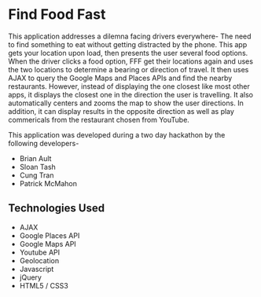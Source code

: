 # Find Food Fast

This application addresses a dilemna facing drivers everywhere- The need to find something to eat without getting distracted by the phone. This app gets your location upon load, then presents the user several food options. When the driver clicks a food option, FFF get their locations again and uses the two locations to determine a bearing or direction of travel. It then uses AJAX to query the Google Maps and Places APIs and find the nearby restaurants. However, instead of displaying the one closest like most other apps, it displays the closest one in the direction the user is travelling. It also automatically centers and zooms the map to show the user directions. In addition, it can display results in the opposite direction as well as play commericals from the restaurant chosen from YouTube.

This application was developed during a two day hackathon by the following developers-
 * Brian Ault
 * Sloan Tash
 * Cung Tran
 * Patrick McMahon

## Technologies Used

* AJAX
* Google Places API
* Google Maps API
* Youtube API
* Geolocation
* Javascript
* jQuery
* HTML5 / CSS3